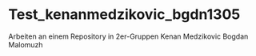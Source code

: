 # Test_kenanmedzikovic_bgdn1305
Arbeiten an einem Repository in 2er-Gruppen
Kenan Medzikovic
Bogdan Malomuzh
